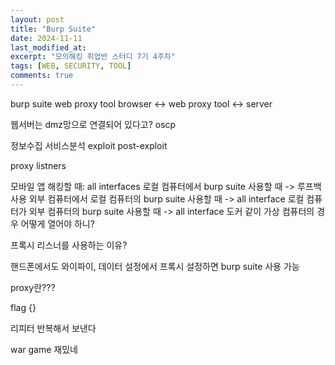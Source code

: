 ```yaml
---
layout: post
title: "Burp Suite"
date: 2024-11-11
last_modified_at: 
excerpt: "모의해킹 취업반 스터디 7기 4주차"
tags: [WEB, SECURITY, TOOL]
comments: true
---
```


burp suite
web proxy tool
browser <-> web proxy tool <-> server

웹서버는 dmz망으로 연결되어 있다고?
oscp

정보수집
서비스분석
exploit
post-exploit

proxy listners

모바일 앱 해킹할 때: all interfaces
로컬 컴퓨터에서 burp suite 사용할 때 -> 루프백 사용
외부 컴퓨터에서 로컬 컴퓨터의 burp suite 사용할 때 -> all interface
로컬 컴퓨터가 외부 컴퓨터의 burp suite 사용할 때 -> all interface
도커 같이 가상 컴퓨터의 경우 어떻게 열어야 하니?

프록시 리스너를 사용하는 이유?

핸드폰에서도 와이파이, 데이터 설정에서 프록시 설정하면 burp suite 사용 가능

proxy란???

flag {}

리피터 반복해서 보낸다

war game 재밌네